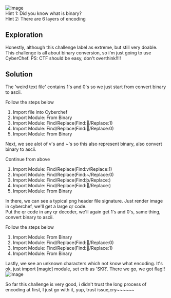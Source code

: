 ![image](https://github.com/user-attachments/assets/e6afed6e-7ae4-4dfc-a602-08161d16ccca)
<br>Hint 1: Did you know what is binary?
<br>Hint 2: There are 6 layers of encoding

## Exploration
Honestly, although this challenge label as extreme, but still very doable.<br />
This challenge is all about binary conversion, so i'm just going to use CyberChef.
PS: CTF should be easy, don't overthink!!!!

## Solution
The 'weird text file' contains 1's and 0's so we just start from convert binary to ascii.

Follow the steps below
1. Import file into Cyberchef
2. Import Module: From Binary
3. Import Module: Find/Replace(Find:/Replace:1)
4. Import Module: Find/Replace(Find:/Replace:0)
5. Import Module: From Binary

Next, we see alot of v's and ~'s so this also represent binary, also convert binary to ascii.

Continue from above
1. Import Module: Find/Replace(Find:v/Replace:1)
2. Import Module: Find/Replace(Find:~/Replace:0)
3. Import Module: Find/Replace(Find:þ/Replace:)
4. Import Module: Find/Replace(Find:/Replace:)
5. Import Module: From Binary 

In there, we can see a typical png header file signature. Just render image in cyberchef, we'll get a large qr code.
<br>Put the qr code in any qr decoder, we'll again get 1's and 0's, same thing, convert binary to ascii.

Follow the steps below
1. Import Module: From Binary
2. Import Module: Find/Replace(Find:/Replace:0)
3. Import Module: Find/Replace(Find:/Replace:1)
4. Import Module: From Binary

Lastly, we see an unknown characters which not know what encoding. It's ok, just import [magic] module, set crib as 'SKR'.
There we go, we got flag!!
![image](https://github.com/user-attachments/assets/f96d1b08-6325-4b83-a5f7-109aa3fd2db3)

So far this challenge is very good, i didn't trust the long process of encoding at first, I just go with it, yup, trust issue,cry~~~~~~
